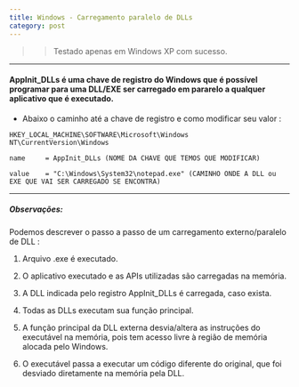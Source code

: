 ```yaml
---
title: Windows - Carregamento paralelo de DLLs
category: post
---
```



>>Testado apenas em Windows XP com sucesso.


---


#### AppInit_DLLs é uma chave de registro do Windows que é possível programar para uma DLL/EXE ser carregado em pararelo a qualquer aplicativo que é executado.


- Abaixo o caminho até a chave de registro e como modificar seu valor :

```text
HKEY_LOCAL_MACHINE\SOFTWARE\Microsoft\Windows NT\CurrentVersion\Windows

name 	 = AppInit_DLLs (NOME DA CHAVE QUE TEMOS QUE MODIFICAR)

value 	 = "C:\Windows\System32\notepad.exe" (CAMINHO ONDE A DLL ou EXE QUE VAI SER CARREGADO SE ENCONTRA)
```


---

##### Observações:

Podemos descrever o passo a passo de um carregamento externo/paralelo de DLL :

1. Arquivo .exe é executado.

2. O aplicativo executado e as APIs utilizadas são carregadas na memória.

3. A DLL indicada pelo registro AppInit_DLLs é carregada, caso exista.

4. Todas as DLLs executam sua função principal.

5. A função principal da DLL externa desvia/altera as instruções do executável na memória, pois tem acesso livre à região de memória alocada pelo Windows.

6. O executável passa a executar um código diferente do original, que foi desviado diretamente na memória pela DLL.
